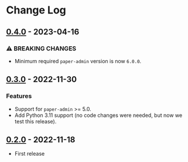 # Change Log

## [0.4.0](https://github.com/dldevinc/paper-jsoneditor/tree/v0.4.0) - 2023-04-16

### ⚠ BREAKING CHANGES

-   Minimum required `paper-admin` version is now `6.0.0`.

## [0.3.0](https://github.com/dldevinc/paper-jsoneditor/tree/v0.3.0) - 2022-11-30

### Features

-   Support for `paper-admin` >= 5.0.
-   Add Python 3.11 support (no code changes were needed, but now we test this release).

## [0.2.0](https://github.com/dldevinc/paper-jsoneditor/tree/v0.1.1) - 2022-11-18

-   First release
